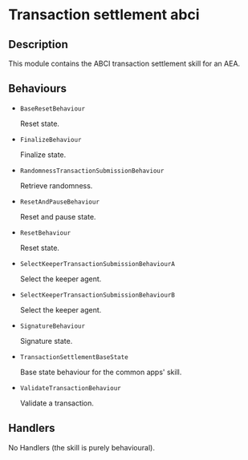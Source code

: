 # Transaction settlement abci

## Description

This module contains the ABCI transaction settlement skill for an AEA.

## Behaviours

* `BaseResetBehaviour`

   Reset state.

* `FinalizeBehaviour`

   Finalize state.

* `RandomnessTransactionSubmissionBehaviour`

   Retrieve randomness.

* `ResetAndPauseBehaviour`

   Reset and pause state.

* `ResetBehaviour`

   Reset state.

* `SelectKeeperTransactionSubmissionBehaviourA`

   Select the keeper agent.

* `SelectKeeperTransactionSubmissionBehaviourB`

   Select the keeper agent.

* `SignatureBehaviour`

   Signature state.

* `TransactionSettlementBaseState`

   Base state behaviour for the common apps' skill.

* `ValidateTransactionBehaviour`

   Validate a transaction.


## Handlers

No Handlers (the skill is purely behavioural).

